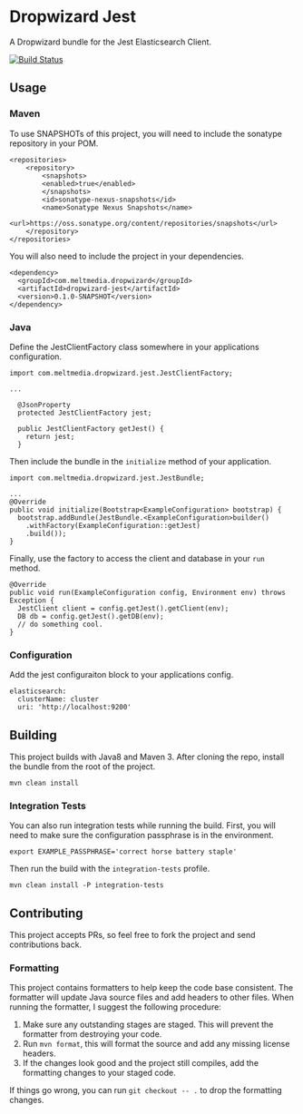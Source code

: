 # Dropwizard Jest

A Dropwizard bundle for the Jest Elasticsearch Client.

[![Build Status](https://travis-ci.org/meltmedia/dropwizard-jest.svg)](https://travis-ci.org/meltmedia/dropwizard-jest)

## Usage

### Maven

To use SNAPSHOTs of this project, you will need to include the sonatype repository in your POM.

```
<repositories>
    <repository>
        <snapshots>
        <enabled>true</enabled>
        </snapshots>
        <id>sonatype-nexus-snapshots</id>
        <name>Sonatype Nexus Snapshots</name>
        <url>https://oss.sonatype.org/content/repositories/snapshots</url>
    </repository>
</repositories>
```

You will also need to include the project in your dependencies.

```
<dependency>
  <groupId>com.meltmedia.dropwizard</groupId>
  <artifactId>dropwizard-jest</artifactId>
  <version>0.1.0-SNAPSHOT</version>
</dependency>
```

### Java

Define the JestClientFactory class somewhere in your applications configuration.

```
import com.meltmedia.dropwizard.jest.JestClientFactory;

...

  @JsonProperty
  protected JestClientFactory jest;

  public JestClientFactory getJest() {
    return jest;
  }
```

Then include the bundle in the `initialize` method of your application.

```
import com.meltmedia.dropwizard.jest.JestBundle;

...
@Override
public void initialize(Bootstrap<ExampleConfiguration> bootstrap) {
  bootstrap.addBundle(JestBundle.<ExampleConfiguration>builder()
    .withFactory(ExampleConfiguration::getJest)
    .build());
}
```

Finally, use the factory to access the client and database in your `run` method.

```
@Override
public void run(ExampleConfiguration config, Environment env) throws Exception {
  JestClient client = config.getJest().getClient(env);
  DB db = config.getJest().getDB(env);
  // do something cool.
}
```

### Configuration

Add the jest configuraiton block to your applications config.

```
elasticsearch:
  clusterName: cluster
  uri: 'http://localhost:9200'
```

## Building

This project builds with Java8 and Maven 3.  After cloning the repo, install the bundle from the root of the project.

```
mvn clean install
```

### Integration Tests

You can also run integration tests while running the build.  First, you will need to
make sure the configuration passphrase is in the environment.

```
export EXAMPLE_PASSPHRASE='correct horse battery staple'
```

Then run the build with the `integration-tests` profile.

```
mvn clean install -P integration-tests
```

## Contributing

This project accepts PRs, so feel free to fork the project and send contributions back.

### Formatting

This project contains formatters to help keep the code base consistent.  The formatter will update Java source files and add headers to other files.  When running the formatter, I suggest the following procedure:

1. Make sure any outstanding stages are staged.  This will prevent the formatter from destroying your code.
2. Run `mvn format`, this will format the source and add any missing license headers.
3. If the changes look good and the project still compiles, add the formatting changes to your staged code.

If things go wrong, you can run `git checkout -- .` to drop the formatting changes. 

